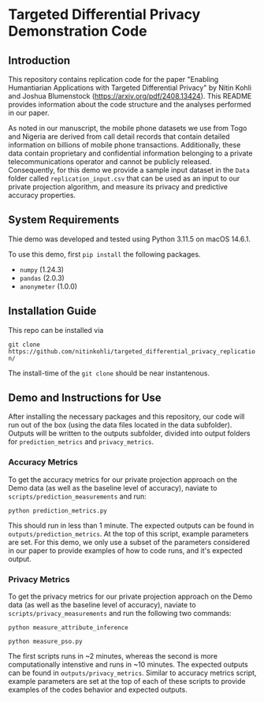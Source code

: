 # Targeted Differential Privacy Demonstration Code

## Introduction

This repository contains replication code for the paper "Enabling Humantiarian Applications with Targeted Differential Privacy" by Nitin Kohli and Joshua Blumenstock (https://arxiv.org/pdf/2408.13424). This README provides information about the code structure and the analyses performed in our paper.

As noted in our manuscript, the mobile phone datasets we use from Togo and Nigeria are derived from call detail records that contain detailed information on billions of mobile phone transactions. Additionally, these data contain proprietary and confidential information belonging to a private telecommunications operator and cannot be publicly released. Consequently, for this demo we provide a sample input dataset in the `Data` folder called `replication_input.csv` that can be used as an input to our private projection algorithm, and measure its privacy and predictive accuracy properties.

## System Requirements

Thie demo was developed and tested using Python 3.11.5 on macOS 14.6.1. 

To use this demo, first `pip install` the following packages.

- `numpy` (1.24.3)
- `pandas` (2.0.3)
- `anonymeter` (1.0.0)

## Installation Guide

This repo can be installed via 

`git clone https://github.com/nitinkohli/targeted_differential_privacy_replication/` 

The install-time of the `git clone` should be near instantenous.

## Demo and Instructions for Use

After installing the necessary packages and this repository, our code will run out of the box (using the data files located in the data subfolder). Outputs will be written to the outputs subfolder, divided into output folders for `prediction_metrics` and `privacy_metrics`. 

### Accuracy Metrics

To get the accuracy metrics for our private projection approach on the Demo data (as well as the baseline level of accuracy), naviate to `scripts/prediction_measurements` and run:

`python prediction_metrics.py`

This should run in less than 1 minute. The expected outputs can be found in `outputs/prediction_metrics`. At the top of this script, example parameters are set. For this demo, we only use a subset of the parameters considered in our paper to provide examples of how to code runs, and it's expected output.

### Privacy Metrics

To get the privacy metrics for our private projection approach on the Demo data (as well as the baseline level of accuracy), naviate to `scripts/privacy_measurements` and run the following two commands:

`python measure_attribute_inference`

`python measure_pso.py`

The first scripts runs in ~2 minutes, whereas the second is more computationally intenstive and runs in ~10 minutes. The expected outputs can be found in `outputs/privacy_metrics`. Similar to accuracy metrics script, example parameters are set at the top of each of these scripts to provide examples of the codes behavior and expected outputs.



